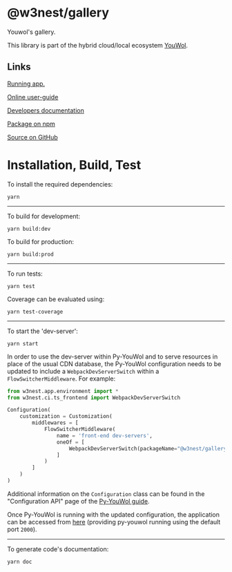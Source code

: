 # @w3nest/gallery

Youwol's gallery.

This library is part of the hybrid cloud/local ecosystem
[YouWol](https://platform.youwol.com/apps/@youwol/platform/latest).

## Links

[Running app.](https://platform.youwol.com/apps/@w3nest/gallery/latest)

[Online user-guide](https://l.youwol.com/doc/@w3nest/gallery)

[Developers documentation](https://platform.youwol.com/apps/@youwol/cdn-explorer/latest?package=@w3nest/gallery&tab=doc)

[Package on npm](https://www.npmjs.com/package/@w3nest/gallery)

[Source on GitHub](https://github.com/w3nest/gallery)

# Installation, Build, Test

To install the required dependencies:

```shell
yarn
```

---

To build for development:

```shell
yarn build:dev
```

To build for production:

```shell
yarn build:prod
```

---

<!-- no specific test configuration documented -->

To run tests:

```shell
yarn test
```

Coverage can be evaluated using:

```shell
yarn test-coverage
```

---

To start the 'dev-server':

```shell
yarn start
```

In order to use the dev-server within Py-YouWol and to serve resources in place of the usual CDN database,
the Py-YouWol configuration needs to be updated to include a `WebpackDevServerSwitch` within a
`FlowSwitcherMiddleware`. For example:

```python
from w3nest.app.environment import *
from w3nest.ci.ts_frontend import WebpackDevServerSwitch

Configuration(
    customization = Customization(
        middlewares = [
            FlowSwitcherMiddleware(
                name = 'front-end dev-servers',
                oneOf = [
                    WebpackDevServerSwitch(packageName="@w3nest/gallery", port=3023),
                ]
            )
        ]
    )
)
```

Additional information on the `Configuration` class can be found in the "Configuration API" page of the
[Py-YouWol guide](https://l.youwol.com/doc/py-youwol).

Once Py-YouWol is running with the updated configuration,
the application can be accessed from [here](http://localhost:2000/apps/@w3nest/gallery/latest)
(providing py-youwol running using the default port `2000`).

---

To generate code's documentation:

```shell
yarn doc
```
